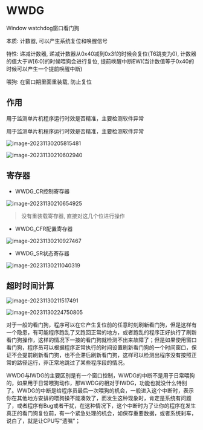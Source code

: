 # WWDG

Window watchdog窗口看门狗

本质: 计数器, 可以产生系统复位和唤醒信号

特性: 递减计数器, 递减计数器从0x40减到0x3f的时候会复位(T6跳变为0), 计数器的值大于W[6:0]的时候喂狗会进行复位, 提前唤醒中断EWI(当计数值等于0x40的时候可以产生一个提前唤醒中断)

喂狗: 在窗口期里面重装载, 防止复位

## 作用

用于监测单片机程序运行时效是否精准，主要检测软件异常

用于监测单片机程序运行时效是否精准，主要检测软件异常

![image-20231130205815481](https://picture-01-1316374204.cos.ap-beijing.myqcloud.com/image/202311302058556.png)



![image-20231130210602940](https://picture-01-1316374204.cos.ap-beijing.myqcloud.com/image/202311302106002.png)

## 寄存器

+ WWDG_CR控制寄存器

![image-20231130210654925](https://picture-01-1316374204.cos.ap-beijing.myqcloud.com/image/202311302106966.png)

> 没有重装载寄存器, 直接对这几个位进行操作

+ WWDG_CFR配置寄存器

![image-20231130210927467](https://picture-01-1316374204.cos.ap-beijing.myqcloud.com/image/202311302109515.png)

+ WWDG_SR状态寄存器

![image-20231130211040319](https://picture-01-1316374204.cos.ap-beijing.myqcloud.com/image/202311302110354.png)

## 超时时间计算

![image-20231130211517491](https://picture-01-1316374204.cos.ap-beijing.myqcloud.com/image/202311302115542.png)



![image-20231130224750805](https://picture-01-1316374204.cos.ap-beijing.myqcloud.com/image/202311302247850.png)



对于一般的看门狗，程序可以在它产生复位前的任意时刻刷新看门狗，但是这样有一个隐患，有可能程序跑乱了又跑回正常的地方，或者跑乱的程序正好执行了刷新看门狗操作，这样的情况下一按的看门狗就检测不出来故障了；但是如果使用窗口看门狗，程序员可以根据程序正常执行的时间设置刷新看门狗的一个时间窗口，保证不会提前刷新看门狗，也不会滞后刷新看门狗，这样可以检测出程序没有按照正常的路径运行，非正常地跳过了某些程序段的情况。

WWDG与IWDG的主要区别是有一个窗口控制，WWDG的中断不是用于日常喂狗的，如果用于日常喂狗动作，那WWDG的相对于IWDG，功能也就没什么特别了。WWDG的中断是给程序员最后一次喂狗的机会，一般进入这个中断时，表示你在其他地方安排的喂狗操不能凑效了，而发生这种现象时，肯定是系统有问题了，或者程序有Bug或者干扰，在这种情况下，这个中断时为了让你的程序在发生真正的看门狗复位前，有一个紧急处理的机会，如保存重要数据，或者系统刹车，说白了，就是让CPU写“遗嘱”；








